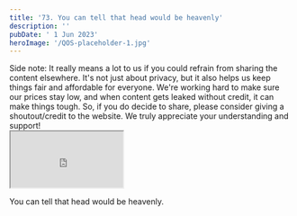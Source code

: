 ```yaml
---
title: '73. You can tell that head would be heavenly'
description: ''
pubDate: ' 1 Jun 2023'
heroImage: '/QOS-placeholder-1.jpg'
---
```

<div class="video_paragraph_header"> Side note: It really means a lot to us if you could refrain from sharing the content elsewhere. It's not just about privacy, but it also helps us keep things fair and affordable for everyone. We're working hard to make sure our prices stay low, and when content gets leaked without credit, it can make things tough. So, if you do decide to share, please consider giving a shoutout/credit to the website. We truly appreciate your understanding and support!</div>

<iframe src="https://drive.google.com/file/d/1m7_d-4b6ZC9elQh8Fb_Lnnbd213_SXSz/preview" width="200" height="100" allow="autoplay" allowfullscreen="allowfullscreen"></iframe>

You can tell that head would be heavenly.
<br>
<br>
<!---<a class="read_more" href="https://drive.google.com/file/d/1m7_d-4b6ZC9elQh8Fb_Lnnbd213_SXSz/view?usp=sharing">Download</a>--->